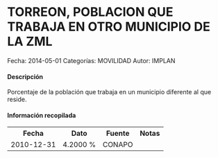 TORREON, POBLACION QUE TRABAJA EN OTRO MUNICIPIO DE LA ZML
=====

Fecha: 2014-05-01
Categorías: MOVILIDAD
Autor: IMPLAN

#### Descripción

Porcentaje de la población que trabaja en un municipio diferente al que reside.

#### Información recopilada

<table class="table table-hover table-bordered">
  <tr><th>Fecha</th><th>Dato</th><th>Fuente</th><th>Notas</th></tr>
  <tr><td>2010-12-31</td><td>4.2000 %</td><td>CONAPO</td><td></td></tr>
</table>
